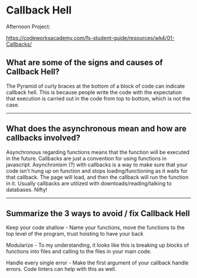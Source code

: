 # Callback Hell

Afternoon Project:

https://codeworksacademy.com/fs-student-guide/resources/wk4/01-Callbacks/

<!--Callbacks are "tasks that get dispatched, go off and do something in the background, and then complete successfully or abort due to failure."-->

## What are some of the signs and causes of Callback Hell?

The Pyramid of curly braces at the bottom of a block of code can indicate callback hell. This is because people write the code with the expectation that execution is carried out in the code from top to bottom, which is not the case.

---

## What does the asynchronous mean and how are callbacks involved?

Asynchronous regarding functions means that the function will be executed in the future. Callbacks are just a convention for using functions in javascript. Asynchronism (?) with callbacks is a way to make sure that your code isn't hung up on function and stops loading/functioning as it waits for that callback. The page will load, and then the callback will run the function in it. Usually callbacks are utilized with downloads/reading/talking to databases. Nifty!

---

## Summarize the 3 ways to avoid / fix Callback Hell

Keep your code shallow - Name your functions, move the functions to the top level of the program, trust hoisting to have your back

Modularize - To my understanding, it looks like this is breaking up blocks of functions into files and calling to the files in your main code.

Handle every single error - Make the first argument of your callback handle errors. Code linters can help with this as well.

